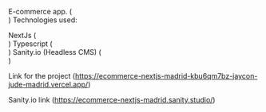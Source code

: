 E-commerce app.  ( <br> )
Technologies used:

NextJs  ( <br> )
Typescript  ( <br> )
Sanity.io (Headless CMS)  ( <br> )




Link for the project 
(https://ecommerce-nextjs-madrid-kbu6qm7bz-jaycon-jude-madrid.vercel.app/)

Sanity.io link
(https://ecommerce-nextjs-madrid.sanity.studio/)

